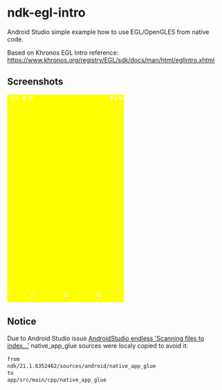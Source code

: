 # ndk-egl-intro

Android Studio simple example how to use EGL/OpenGLES from native code.

Based on Khronos EGL Intro reference: https://www.khronos.org/registry/EGL/sdk/docs/man/html/eglIntro.xhtml

## Screenshots
![](doc/Screenshot_1603794670.png)

## Notice
Due to Android Studio issue [AndroidStudio endless 'Scanning files to index…'](https://stackoverflow.com/questions/64546105/androidstudio-endless-scanning-files-to-index)
native_app_glue sources were localy copied to avoid it:
```
from
ndk/21.1.6352462/sources/android/native_app_glue
to
app/src/main/cpp/native_app_glue
```

